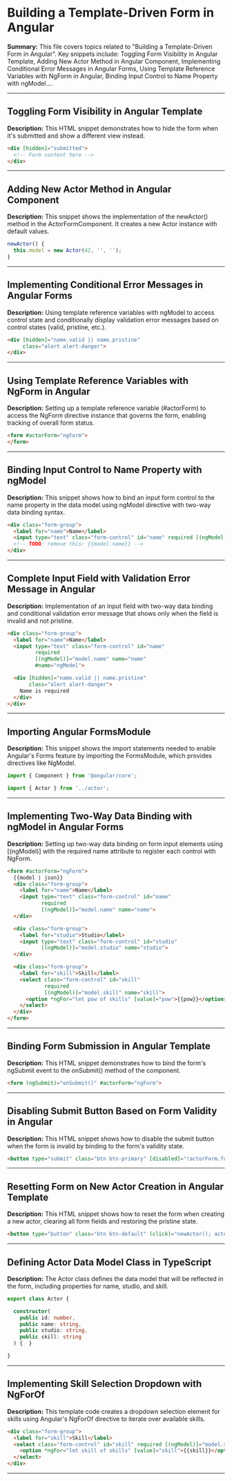 # Building a Template-Driven Form in Angular

**Summary:** This file covers topics related to "Building a Template-Driven Form in Angular". Key snippets include: Toggling Form Visibility in Angular Template, Adding New Actor Method in Angular Component, Implementing Conditional Error Messages in Angular Forms, Using Template Reference Variables with NgForm in Angular, Binding Input Control to Name Property with ngModel....

---

## Toggling Form Visibility in Angular Template

**Description:** This HTML snippet demonstrates how to hide the form when it's submitted and show a different view instead.

```HTML
<div [hidden]="submitted">
  <!-- Form content here -->
</div>
```

---

## Adding New Actor Method in Angular Component

**Description:** This snippet shows the implementation of the newActor() method in the ActorFormComponent. It creates a new Actor instance with default values.

```TypeScript
newActor() {
  this.model = new Actor(42, '', '');
}
```

---

## Implementing Conditional Error Messages in Angular Forms

**Description:** Using template reference variables with ngModel to access control state and conditionally display validation error messages based on control states (valid, pristine, etc.).

```html
<div [hidden]="name.valid || name.pristine"
     class="alert alert-danger">
</div>
```

---

## Using Template Reference Variables with NgForm in Angular

**Description:** Setting up a template reference variable (#actorForm) to access the NgForm directive instance that governs the form, enabling tracking of overall form status.

```html
<form #actorForm="ngForm">
</form>
```

---

## Binding Input Control to Name Property with ngModel

**Description:** This snippet shows how to bind an input form control to the name property in the data model using ngModel directive with two-way data binding syntax.

```html
<div class="form-group">
  <label for="name">Name</label>
  <input type="text" class="form-control" id="name" required [(ngModel)]="model.name" name="name">
  <!-- TODO: remove this: {{model.name}} -->
</div>
```

---

## Complete Input Field with Validation Error Message in Angular

**Description:** Implementation of an input field with two-way data binding and conditional validation error message that shows only when the field is invalid and not pristine.

```html
<div class="form-group">
  <label for="name">Name</label>
  <input type="text" class="form-control" id="name"
         required
         [(ngModel)]="model.name" name="name"
         #name="ngModel">

  <div [hidden]="name.valid || name.pristine"
       class="alert alert-danger">
    Name is required
  </div>
</div>
```

---

## Importing Angular FormsModule

**Description:** This snippet shows the import statements needed to enable Angular's Forms feature by importing the FormsModule, which provides directives like NgModel.

```typescript
import { Component } from '@angular/core';

import { Actor } from '../actor';
```

---

## Implementing Two-Way Data Binding with ngModel in Angular Forms

**Description:** Setting up two-way data binding on form input elements using [(ngModel)] with the required name attribute to register each control with NgForm.

```html
<form #actorForm="ngForm">
  {{model | json}}
  <div class="form-group">
    <label for="name">Name</label>
    <input type="text" class="form-control" id="name"
           required
           [(ngModel)]="model.name" name="name">
  </div>

  <div class="form-group">
    <label for="studio">Studio</label>
    <input type="text" class="form-control" id="studio"
           [(ngModel)]="model.studio" name="studio">
  </div>

  <div class="form-group">
    <label for="skill">Skill</label>
    <select class="form-control" id="skill"
            required
            [(ngModel)]="model.skill" name="skill">
      <option *ngFor="let pow of skills" [value]="pow">{{pow}}</option>
    </select>
  </div>
</form>
```

---

## Binding Form Submission in Angular Template

**Description:** This HTML snippet demonstrates how to bind the form's ngSubmit event to the onSubmit() method of the component.

```HTML
<form (ngSubmit)="onSubmit()" #actorForm="ngForm">
```

---

## Disabling Submit Button Based on Form Validity in Angular

**Description:** This HTML snippet shows how to disable the submit button when the form is invalid by binding to the form's validity state.

```HTML
<button type="submit" class="btn btn-primary" [disabled]="!actorForm.form.valid">Submit</button>
```

---

## Resetting Form on New Actor Creation in Angular Template

**Description:** This HTML snippet shows how to reset the form when creating a new actor, clearing all form fields and restoring the pristine state.

```HTML
<button type="button" class="btn btn-default" (click)="newActor(); actorForm.reset()">New Actor</button>
```

---

## Defining Actor Data Model Class in TypeScript

**Description:** The Actor class defines the data model that will be reflected in the form, including properties for name, studio, and skill.

```typescript
export class Actor {

  constructor(
    public id: number,
    public name: string,
    public studio: string,
    public skill: string
  ) {  }

}
```

---

## Implementing Skill Selection Dropdown with NgForOf

**Description:** This template code creates a dropdown selection element for skills using Angular's NgForOf directive to iterate over available skills.

```html
<div class="form-group">
  <label for="skill">Skill</label>
  <select class="form-control" id="skill" required [(ngModel)]="model.skill" name="skill">
    <option *ngFor="let skill of skills" [value]="skill">{{skill}}</option>
  </select>
</div>
```

---